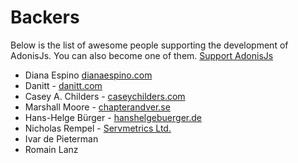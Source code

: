 # Backers

Below is the list of awesome people supporting the development of AdonisJs. You can also become one of them. [Support AdonisJs](https://www.patreon.com/adonisframework)

- Diana Espino [dianaespino.com](https://dianaespino.com/)
- Danitt - [danitt.com](http://danitt.com/)
- Casey A. Childers - [caseychilders.com](http://caseychilders.com/)
- Marshall Moore - [chapterandver.se](http://www.chapterandver.se/)
- Hans-Helge Bürger - [hanshelgebuerger.de](http://hanshelgebuerger.de)
- Nicholas Rempel - [Servmetrics Ltd.](http://servmetrics.com/)
- Ivar de Pieterman
- Romain Lanz
